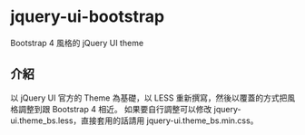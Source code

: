 # jquery-ui-bootstrap

Bootstrap 4 風格的 jQuery UI theme

## 介紹

以 jQuery UI 官方的 Theme 為基礎，以 LESS 重新撰寫，然後以覆蓋的方式把風格調整到跟 Bootstrap 4 相近。
如果要自行調整可以修改 jquery-ui.theme_bs.less，直接套用的話請用 jquery-ui.theme_bs.min.css。